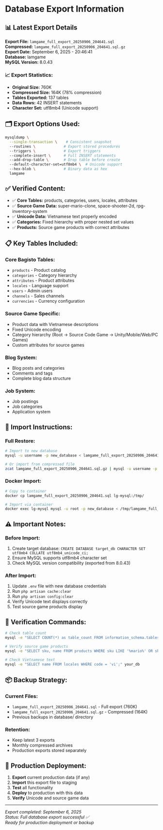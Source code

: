 # Database Export Information

## 📊 Latest Export Details

**Export File:** `lamgame_full_export_20250906_204641.sql`  
**Compressed:** `lamgame_full_export_20250906_204641.sql.gz`  
**Export Date:** September 6, 2025 - 20:46:41  
**Database:** lamgame  
**MySQL Version:** 8.0.43  

### 📈 Export Statistics:
- **Original Size:** 760K
- **Compressed Size:** 164K (78% compression)
- **Tables Exported:** 137 tables
- **Data Rows:** 42 INSERT statements
- **Character Set:** utf8mb4 (Unicode support)

## 🗂️ Export Options Used:
```bash
mysqldump \
  --single-transaction \    # Consistent snapshot
  --routines \             # Export stored procedures
  --triggers \             # Export triggers
  --complete-insert \      # Full INSERT statements
  --add-drop-table \       # Drop table before create
  --default-character-set=utf8mb4 \  # Unicode support
  --hex-blob \             # Binary data as hex
  lamgame
```

## ✅ Verified Content:
- ✅ **Core Tables:** products, categories, users, locales, attributes
- ✅ **Source Game Data:** super-mario-clone, space-shooter-2d, rpg-inventory-system
- ✅ **Unicode Data:** Vietnamese text properly encoded
- ✅ **Categories:** Fixed hierarchy with proper nested set values
- ✅ **Products:** Source game products with correct attributes

## 📋 Key Tables Included:

### **Core Bagisto Tables:**
- `products` - Product catalog
- `categories` - Category hierarchy  
- `attributes` - Product attributes
- `locales` - Language support
- `users` - Admin users
- `channels` - Sales channels
- `currencies` - Currency configuration

### **Source Game Specific:**
- Product data with Vietnamese descriptions
- Fixed Unicode encoding
- Category hierarchy (Root → Source Code Game → Unity/Mobile/Web/PC Games)
- Custom attributes for source games

### **Blog System:**
- Blog posts and categories
- Comments and tags
- Complete blog data structure

### **Job System:**
- Job postings
- Job categories
- Application system

## 🔄 Import Instructions:

### **Full Restore:**
```bash
# Import to new database
mysql -u username -p new_database < lamgame_full_export_20250906_204641.sql

# Or import from compressed file
zcat lamgame_full_export_20250906_204641.sql.gz | mysql -u username -p new_database
```

### **Docker Import:**
```bash
# Copy to container
docker cp lamgame_full_export_20250906_204641.sql lg-mysql:/tmp/

# Import via container
docker exec lg-mysql mysql -u root -p new_database < /tmp/lamgame_full_export_20250906_204641.sql
```

## ⚠️ Important Notes:

### **Before Import:**
1. Create target database: `CREATE DATABASE target_db CHARACTER SET utf8mb4 COLLATE utf8mb4_unicode_ci;`
2. Ensure MySQL supports utf8mb4 character set
3. Check MySQL version compatibility (exported from 8.0.43)

### **After Import:**
1. Update `.env` file with new database credentials
2. Run `php artisan cache:clear`
3. Run `php artisan config:clear`
4. Verify Unicode text displays correctly
5. Test source game products display

## 🧪 Verification Commands:

```bash
# Check table count
mysql -e "SELECT COUNT(*) as table_count FROM information_schema.tables WHERE table_schema = 'your_db';"

# Verify source game products
mysql -e "SELECT sku, name FROM products WHERE sku LIKE '%mario%' OR sku LIKE '%shooter%';" your_db

# Check Vietnamese text
mysql -e "SELECT name FROM locales WHERE code = 'vi';" your_db
```

## 📦 Backup Strategy:

### **Current Files:**
- `lamgame_full_export_20250906_204641.sql` - Full export (760K)
- `lamgame_full_export_20250906_204641.sql.gz` - Compressed (164K)
- Previous backups in database/ directory

### **Retention:**
- Keep latest 3 exports
- Monthly compressed archives
- Production exports stored separately

## 🚀 Production Deployment:

1. **Export** current production data (if any)
2. **Import** this export file to staging
3. **Test** all functionality
4. **Deploy** to production with this data
5. **Verify** Unicode and source game data

---
*Export completed: September 6, 2025*  
*Status: Full database export successful ✅*  
*Ready for production deployment or backup*
